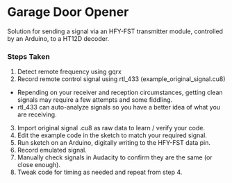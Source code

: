 # Garage Door Opener

Solution for sending a signal via an HFY-FST transmitter module, controlled by an Arduino, to a HT12D decoder.

### Steps Taken
1. Detect remote frequency using gqrx
2. Record remote control signal using rtl_433 (example_original_signal.cu8)
 * Repending on your receiver and reception circumstances, getting clean signals may require a few attempts and some fiddling.
 * rtl_433 can auto-analyze signals so you have a better idea of what you are receiving.
3. Import original signal .cu8 as raw data to learn / verify your code.
4. Edit the example code in the sketch to match your required signal.
5. Run sketch on an Arduino, digitally writing to the HFY-FST data pin.
6. Record emulated signal.
7. Manually check signals in Audacity to confirm they are the same (or close enough).
8. Tweak code for timing as needed and repeat from step 4.
